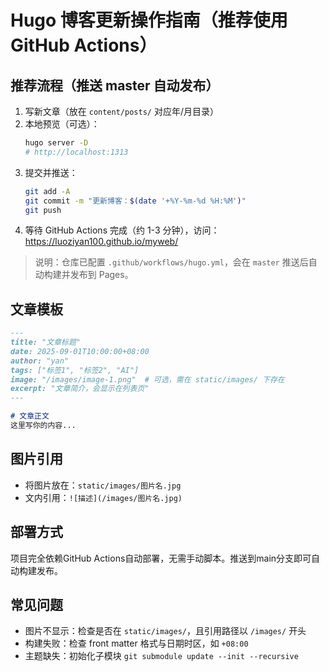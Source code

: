 # Hugo 博客更新操作指南（推荐使用 GitHub Actions）

## 推荐流程（推送 master 自动发布）
1. 写新文章（放在 `content/posts/` 对应年/月目录）
2. 本地预览（可选）：
   ```bash
   hugo server -D
   # http://localhost:1313
   ```
3. 提交并推送：
   ```bash
   git add -A
   git commit -m "更新博客：$(date '+%Y-%m-%d %H:%M')"
   git push
   ```
4. 等待 GitHub Actions 完成（约 1-3 分钟），访问：
   https://luoziyan100.github.io/myweb/

> 说明：仓库已配置 `.github/workflows/hugo.yml`，会在 `master` 推送后自动构建并发布到 Pages。

## 文章模板
```markdown
---
title: "文章标题"
date: 2025-09-01T10:00:00+08:00
author: "yan"
tags: ["标签1", "标签2", "AI"]
image: "/images/image-1.png"  # 可选，需在 static/images/ 下存在
excerpt: "文章简介，会显示在列表页"
---

# 文章正文
这里写你的内容...
```

## 图片引用
- 将图片放在：`static/images/图片名.jpg`
- 文内引用：`![描述](/images/图片名.jpg)`

## 部署方式
项目完全依赖GitHub Actions自动部署，无需手动脚本。推送到main分支即可自动构建发布。

## 常见问题
- 图片不显示：检查是否在 `static/images/`，且引用路径以 `/images/` 开头
- 构建失败：检查 front matter 格式与日期时区，如 `+08:00`
- 主题缺失：初始化子模块 `git submodule update --init --recursive`
